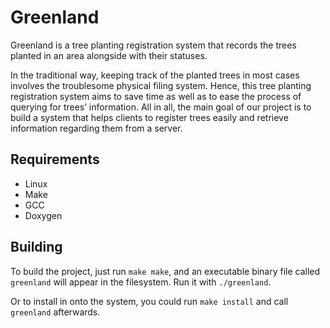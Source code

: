 # Greenland

Greenland is a tree planting registration system that records the trees planted
in an area alongside with their statuses.

In the traditional way, keeping track of the planted trees in most cases
involves the troublesome physical filing system. Hence, this tree planting
registration system aims to save time as well as to ease the process of querying
for trees’ information. All in all, the main goal of our project is to build a
system that helps clients to register trees easily and retrieve information
regarding them from a server.

## Requirements

- Linux
- Make
- GCC
- Doxygen

## Building

To build the project, just run `make make`, and an executable binary file called
`greenland` will appear in the filesystem. Run it with `./greenland`.

Or to install in onto the system, you could run `make install` and call
`greenland` afterwards.
